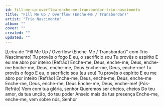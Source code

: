 ```yaml
---
id: fill-me-up-overflow-enche-me-transbordar-trio-nascimento
title: "Fill Me Up / Overflow (Enche-Me / Transbordar)"
artist: "Trio Nascimento"
album: ""
cover: ""
created: ""
updated: ""
---
```


[Letra de "Fill Me Up / Overflow (Enche-Me / Transbordar)" com Trio Nascimento]
Tu provês o fogo
E eu, o sacrifício sou
Tu provês o espírito
E eu me abro por inteiro
[Refrão]
Enche-me, Deus, enche-me, Deus, enche-me
Enche-me, Deus, enche-me, Deus
Enche-me, Deus, enche-me!
Tu provês o fogo
E eu, o sacrifício sou (eu sou)
Tu provês o espírito
E eu me abro por inteiro
[Refrão]
Enche-me, Deus, enche-me, Deus, enche-me
Enche-me, Deus, enche-me, Deus
Enche-me, Deus, enche-me!
[Pós-Refrão]
Vem com tua glória, senhor
Queremos ser cheios, cheios
Do teu amor, da tua unção, do teu poder
Anseio mais da tua presença
Enche-me, enche-me, vem sobre nós, Senhor